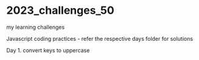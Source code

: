 # 2023_challenges_50
my learning challenges

Javascript coding practices - refer the respective days folder for solutions

Day 1. 
  convert keys to uppercase